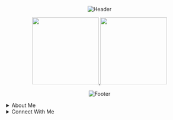 
<div align="center">
  
  ![Header](https://capsule-render.vercel.app/api?type=waving&color=0:6685f6,100:8570ee&height=250&section=header&text=Hi,%20I%27m%20ShengBin&fontSize=70&fontColor=19233f&animation=fadeIn)

  <a href="https://github.com/ShengBin-101">
    <img height="180em" src="https://github-readme-stats.vercel.app/api?username=ShengBin-101&title_color=6685f6&text_color=8570ee&bg_color=19233f&show_icons=true&hide_border=true" />
  </a>

  <a href="https://github.com/ShengBIn-101">
    <img height="180em" src="https://github-readme-stats.vercel.app/api/top-langs/?username=ShengBin-101&title_color=6685f6&text_color=8570ee&bg_color=19233f&layout=compact&show_icons=true&hide_border=true" />
  </a>

  ![Footer](https://capsule-render.vercel.app/api?type=waving&color=0:6685f6,100:8570ee&height=150&section=footer)

</div>



<details>

<summary>About Me</summary>


### I am a Computer Engineering undergraduate from the National University of Singapore.

- Interests: `Robotics Autonomy`, `Machine Learning`, `Internet of Things`, `Web Development`
- 🔭 I’m currently working on
    - Robotics software development for NUS Bumblebee 🚤🐝
- 💼 Summer Internship on Robotics
  
</details>

<details>

<summary>Connect With Me</summary>

<div align="center">

| About | Click the badges to connect! |
| ------------- | ---: |
| LinkedIn  | [![Linkedin](https://a11ybadges.com/badge?logo=linkedin)](https://www.linkedin.com/in/shengbinchan/)|
| Email |  [![Outlook](https://img.shields.io/badge/Microsoft_Outlook-0078D4?style=for-the-badge&logo=microsoft-outlook&logoColor=white)](shengbin.chan@u.nus.edu)   |
| Personal Site  | [![Github Pages](https://img.shields.io/badge/github%20pages-121013?style=for-the-badge&logo=github&logoColor=white)](https://shengbin-101.github.io/portfolio-site/)  |
| Gitbook | [![GitBook](https://a11ybadges.com/badge?logo=gitbook)](https://leftover-ice.gitbook.io/resources/) |

[Want my resume?](https://drive.google.com/file/d/1aVAWHgs6ZbV_-k0vWi1vlk7l1w63ng6A/view)
</div>



</details>




<!-- For more markdown badges go here: https://github.com/a11y-badges/a11y-markdown-badges -->
